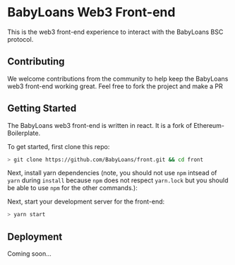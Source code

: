 # BabyLoans Web3 Front-end

This is the web3 front-end experience to interact with the BabyLoans BSC protocol.

## Contributing

We welcome contributions from the community to help keep the BabyLoans web3 front-end working great. 
Feel free to fork the project and make a PR

## Getting Started

The BabyLoans web3 front-end is written in react. 
It is a fork of Ethereum-Boilerplate.

To get started, first clone this repo:

```bash
> git clone https://github.com/BabyLoans/front.git && cd front
```

Next, install yarn dependencies (note, you should not use `npm` intsead of `yarn` during `install` because `npm` does not respect `yarn.lock` but you should be able to use `npm` for the other commands.):

Next, start your development server for the front-end:

```bash
> yarn start
```

## Deployment

Coming soon...